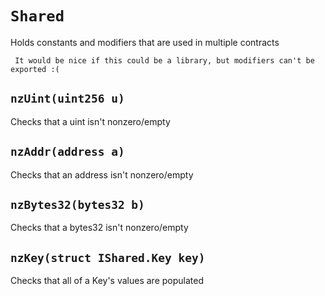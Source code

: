# `Shared`

  Holds constants and modifiers that are used in multiple contracts


     It would be nice if this could be a library, but modifiers can't be exported :(


## `nzUint(uint256 u)`



   Checks that a uint isn't nonzero/empty

## `nzAddr(address a)`



   Checks that an address isn't nonzero/empty

## `nzBytes32(bytes32 b)`



   Checks that a bytes32 isn't nonzero/empty

## `nzKey(struct IShared.Key key)`



   Checks that all of a Key's values are populated



